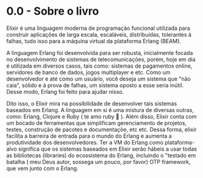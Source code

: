 # 0.0 - Sobre o livro

Elixir é uma linguagem moderna de programação funcional utilizada para construir aplicações de larga escala, escaláveis, distribuídas, tolerantes à falhas, tudo isso para a máquina virtual da plataforma Erlang (BEAM).

A linguagem Erlang foi desenvolvida para ser robusta, inicialmente focada no desenvolvimento de sistemas de telecomunicações, porém, hoje em dia é utilizada em diversos casos, tais como: sistemas de pagamentos online, servidores de banco de dados, jogos multiplayer e etc. Como um desenvolvedor e até como um usuário, você deseja um sistema que "não caia", sólido e à prova de falhas, um sistema oposto a esse seria inútil. Desse modo, Erlang foi feito para ajudar nisso.

Dito isso, o Elixir mira na possibilidade de desenvolver tais sistemas baseados em Erlang. A linguagem em si é uma mistura de diversas outras, como: Erlang, Clojure e Ruby ( te amo ruby :purple_heart: ). Além disso, Elixir conta com um bocado de ferramentas que simplificam gerenciamento de projetos, testes, construção de pacotes e documentaçõe, etc etc. Dessa forma, elixir facilita a barreira de entrada para o mundo do Erlang e aumenta a produtividade dos desenvolvedores. Ter a VM do Erlang como plataforma-alvo significa que os sistemas baseados em Elixir serão hábeis a usar todas as bibliotecas (libraries) do ecossistema do Erlang, incluindo o "testado em batalha ( meu Deus autor, sossega um pouco, por favor) OTP framework, que vem junto com o Erlang.





